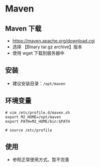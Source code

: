 # Maven

## Maven 下载

- https://maven.apache.org/download.cgi
- 选择 【Binary tar.gz archive】版本
- 使用 wget 下载到服务器中

## 安装
- 建议安装目录：`/opt/maven`

## 环境变量

```shell
# vim /etc/profile.d/maven.sh
export M2_HOME=/opt/maven
export PATH=M2_HOME/bin:$PATH

# source /etc/profile
```


## 使用

- 参照正常使用方式。暂不完善
